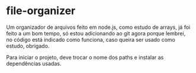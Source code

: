 # file-organizer
Um organizador de arquivos feito em node.js, como estudo de arrays, já foi feito a um bom tempo, só estou adicionando ao git agora porque lembrei, no código está indicado como funciona, caso queira ser usado como estudo, obrigado.


Para iniciar o projeto, deve trocar o nome dos paths e instalar as dependências usadas.
